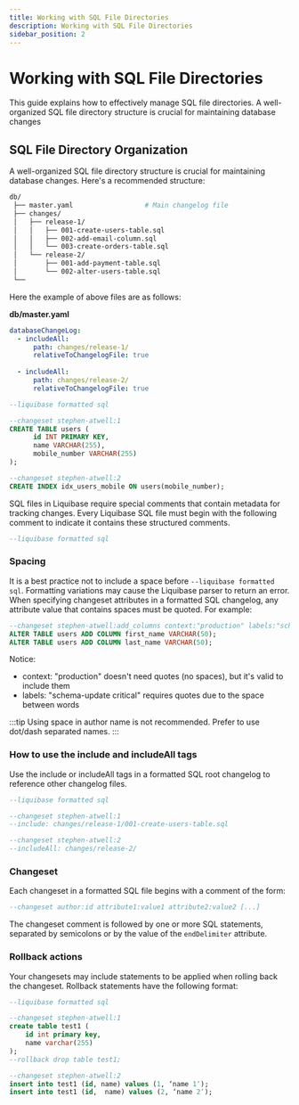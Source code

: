 ```yaml
---
title: Working with SQL File Directories
description: Working with SQL File Directories
sidebar_position: 2
---
```


# Working with SQL File Directories

This guide explains how to effectively manage SQL file directories. A well-organized SQL file directory structure is crucial for maintaining database changes

## SQL File Directory Organization

A well-organized SQL file directory structure is crucial for maintaining database changes. Here's a recommended structure:

``` bash
db/
 ├── master.yaml                  # Main changelog file
 ├── changes/
 │   ├── release-1/
 │   │   ├── 001-create-users-table.sql
 │   │   ├── 002-add-email-column.sql
 │   │   └── 003-create-orders-table.sql
 │   └── release-2/
 │       ├── 001-add-payment-table.sql
 │       └── 002-alter-users-table.sql
 └──
```

Here the example of above files are as follows:

**db/master.yaml**
``` yaml
databaseChangeLog:
  - includeAll:
      path: changes/release-1/
      relativeToChangelogFile: true
  
  - includeAll:
      path: changes/release-2/
      relativeToChangelogFile: true
```

```SQL
--liquibase formatted sql

--changeset stephen-atwell:1
CREATE TABLE users (
      id INT PRIMARY KEY,
      name VARCHAR(255),
      mobile_number VARCHAR(255)
);

--changeset stephen-atwell:2
CREATE INDEX idx_users_mobile ON users(mobile_number);
```

SQL files in Liquibase require special comments that contain metadata for tracking changes. Every Liquibase SQL file must begin with the following comment to indicate it contains these structured comments.
```sql
--liquibase formatted sql 
```

### Spacing
It is a best practice not to include a space before `--liquibase formatted sql`. Formatting variations may cause the Liquibase parser to return an error. When specifying changeset attributes in a formatted SQL changelog, any attribute value that contains spaces must be quoted. For example:
```sql
--changeset stephen-atwell:add_columns context:"production" labels:"schema-update critical"
ALTER TABLE users ADD COLUMN first_name VARCHAR(50);
ALTER TABLE users ADD COLUMN last_name VARCHAR(50);
```
Notice:
- context: "production" doesn't need quotes (no spaces), but it's valid to include them
- labels: "schema-update critical" requires quotes due to the space between words

:::tip
Using space in author name is not recommended. Prefer to use dot/dash separated names.
:::

### How to use the include and includeAll tags
Use the include or includeAll tags in a formatted SQL root changelog to reference other changelog files.
```sql
--liquibase formatted sql

--changeset stephen-atwell:1
--include: changes/release-1/001-create-users-table.sql

--changeset stephen-atwell:2
--includeAll: changes/release-2/
```

### Changeset
Each changeset in a formatted SQL file begins with a comment of the form:
```sql
--changeset author:id attribute1:value1 attribute2:value2 [...]
```
The changeset comment is followed by one or more SQL statements, separated by semicolons or by the value of the `endDelimiter` attribute.

### Rollback actions
Your changesets may include statements to be applied when rolling back the changeset. Rollback statements have the following format:

```sql
--liquibase formatted sql

--changeset stephen-atwell:1
create table test1 (  
    id int primary key,
    name varchar(255)  
);  
--rollback drop table test1; 

--changeset stephen-atwell:2 
insert into test1 (id, name) values (1, ‘name 1′);
insert into test1 (id,  name) values (2, ‘name 2′);
```

